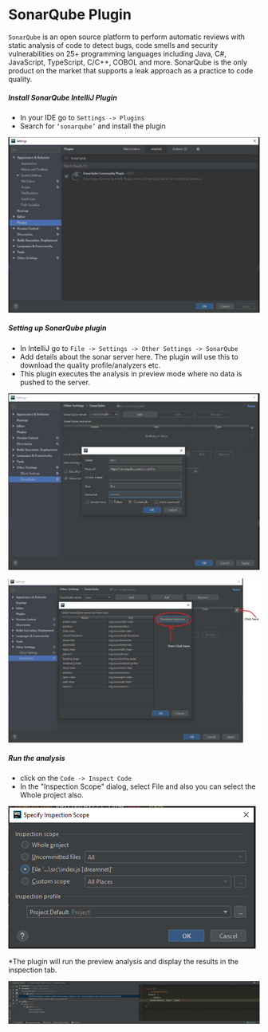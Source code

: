 # SonarQube Plugin

`SonarQube` is an open source platform to perform automatic reviews with static analysis of code to detect bugs, code smells and security vulnerabilities on 25+ programming languages including Java, C#, JavaScript, TypeScript, C/C++, COBOL and more. SonarQube is the only product on the market that supports a leak approach as a practice to code quality.



##### Install SonarQube IntelliJ Plugin
* In your IDE go to `Settings -> Plugins`
* Search for `‘sonarqube’` and install the plugin

![install](https://github.com/CharmiTrambadiya/Documents/blob/master/images/installplugin.PNG)


##### Setting up SonarQube plugin
* In IntelliJ go to `File -> Settings -> Other Settings -> SonarQube`
* Add details about the sonar server here. The plugin will use this to download the    quality profile/analyzers etc.
* This plugin executes the analysis in preview mode where no data is pushed to the     server.

![install](https://github.com/CharmiTrambadiya/Documents/blob/master/images/sever.PNG)

![install](https://github.com/CharmiTrambadiya/Documents/blob/master/images/settings.PNG)


##### Run the analysis
* click on the `Code -> Inspect Code`
* In the "Inspection Scope" dialog, select File and also you can select the Whole project also.

![install](https://github.com/CharmiTrambadiya/Documents/blob/master/images/inspectcode.PNG)

*The plugin will run the preview analysis and display the results in the inspection tab.

![install](https://github.com/CharmiTrambadiya/Documents/blob/master/images/result.PNG)
